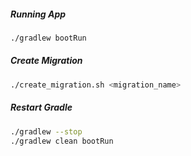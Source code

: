 ##### Running App

```bash
./gradlew bootRun
```

##### Create Migration

```bash
./create_migration.sh <migration_name>
```

##### Restart Gradle

```bash
./gradlew --stop
./gradlew clean bootRun
```